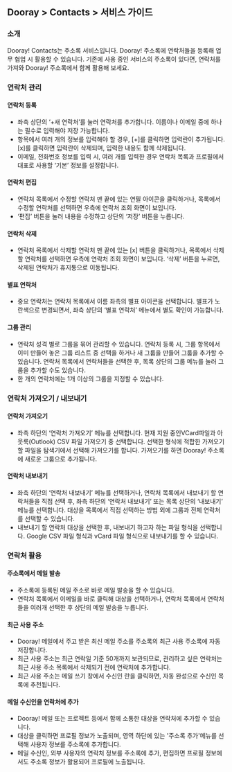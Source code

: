 ## Dooray > Contacts > 서비스 가이드 

### 소개

Dooray! Contacts는 주소록 서비스입니다. Dooray! 주소록에 연락처들을 등록해 업무 협업 시 활용할 수 있습니다. 
기존에 사용 중인 서비스의 주소록이 있다면, 연락처를 가져와 Dooray! 주소록에서 함께 활용해 보세요. 

### 연락처 관리

#### 연락처 등록

- 좌측 상단의 ‘+새 연락처’를 눌러 연락처를 추가합니다. 이름이나 이메일 중에 하나는 필수로 입력해야 저장 가능합니다. 
- 항목에서 여러 개의 정보를 입력해야 할 경우, [+]를 클릭하면 입력란이 추가됩니다. [x]를 클릭하면 입력란이 삭제되며, 입력한 내용도 함께 삭제됩니다. 
- 이메일, 전화번호 정보를 입력 시, 여러 개를 입력한 경우 연락처 목록과 프로필에서 대표로 사용할 ‘기본’ 정보를 설정합니다.  

#### 연락처 편집

- 연락처 목록에서 수정할 연락처 맨 끝에 있는 연필 아이콘을 클릭하거나, 목록에서 수정할 연락처를 선택하면 우측에 연락처 조회 화면이 보입니다.
- ‘편집’ 버튼을 눌러 내용을 수정하고 상단의 ‘저장’ 버튼을 누릅니다. 

#### 연락처 삭제

- 연락처 목록에서 삭제할 연락처 맨 끝에 있는 [x] 버튼을 클릭하거나, 목록에서 삭제할 연락처를 선택하면 우측에 연락처 조회 화면이 보입니다. ‘삭제’ 버튼을 누르면, 삭제된 연락처가 휴지통으로 이동됩니다.  

#### 별표 연락처  
- 중요 연락처는 연락처 목록에서 이름 좌측의 별표 아이콘을 선택합니다. 별표가 노란색으로 변경되면서, 좌측 상단의 ‘별표 연락처’ 메뉴에서 별도 확인이 가능합니다. 

#### 그룹 관리 
- 연락처 성격 별로 그룹을 묶어 관리할 수 있습니다. 연락처 등록 시, 그룹 항목에서 이미 만들어 놓은 그룹 리스트 중 선택을 하거나 새 그룹을 만들어 그룹을 추가할 수 있습니다. 연락처 목록에서 연락처들을 선택한 후, 목록 상단의 그룹 메뉴를 눌러 그룹을 추가할 수도 있습니다. 
- 한 개의 연락처에는 1개 이상의 그룹을 지정할 수 있습니다. 

### 연락처 가져오기 / 내보내기  

#### 연락처 가져오기 
- 좌측 하단의 ‘연락처 가져오기’ 메뉴를 선택합니다. 현재 지원 중인VCard파일과 아웃룩(Outlook) CSV 파일 가져오기 중 선택합니다. 선택한 형식에 적합한 가져오기 할 파일을 탐색기에서 선택해 가져오기를 합니다. 가져오기를 하면 Dooray! 주소록에 새로운 그룹으로 추가됩니다.   

#### 연락처 내보내기
- 좌측 하단의 ‘연락처 내보내기’ 메뉴를 선택하거나, 연락처 목록에서 내보내기 할 연락처들을 직접 선택 후, 좌측 하단의 ‘연락처 내보내기’ 또는 목록 상단의 ‘내보내기’ 메뉴를 선택합니다. 대상을 목록에서 직접 선택하는 방법 외에 그룹과 전체 연락처를 선택할 수 있습니다. 
- 내보내기 할 연락처 대상을 선택한 후, 내보내기 하고자 하는 파일 형식을 선택합니다. Google CSV 파일 형식과 vCard 파일 형식으로 내보내기를 할 수 있습니다. 

### 연락처 활용

#### 주소록에서 메일 발송 

- 주소록에 등록된 메일 주소로 바로  메일 발송을 할 수 있습니다. 
- 연락처 목록에서 이메일을 바로 클릭해 대상을 선택하거나, 연락처 목록에서 연락처들을 여러개 선택한 후 상단의 메일 발송을 누릅니다. 

#### 최근 사용 주소 

- Dooray! 메일에서 주고 받은 최신 메일 주소를 주소록의 최근 사용 주소록에 자동 저장합니다.  
- 최근 사용 주소는  최근 연락일 기준 50개까지 보관되므로, 관리하고 싶은 연락처는 최근 사용 주소 목록에서 삭제되기 전에 연락처에 추가합니다. 
- 최근 사용 주소는 메일 쓰기 창에서 수신인 란을 클릭하면, 자동 완성으로 수신인 목록에 추천됩니다.  

#### 메일 수신인을 연락처에 추가 

- Dooray! 메일 또는 프로젝트 등에서 함께 소통한 대상을 연락처에 추가할 수 있습니다. 
- 대상을 클릭하면 프로필 정보가 노출되며, 영역 하단에 있는 '주소록 추가'메뉴를 선택해 사용자 정보를 주소록에 추가합니다. 
- 메일 수신인, 외부 사용자의 연락처 정보를 주소록에 추가, 편집하면 프로필 정보에서도 주소록 정보가 활용되어 프로필에 노출됩니다.



